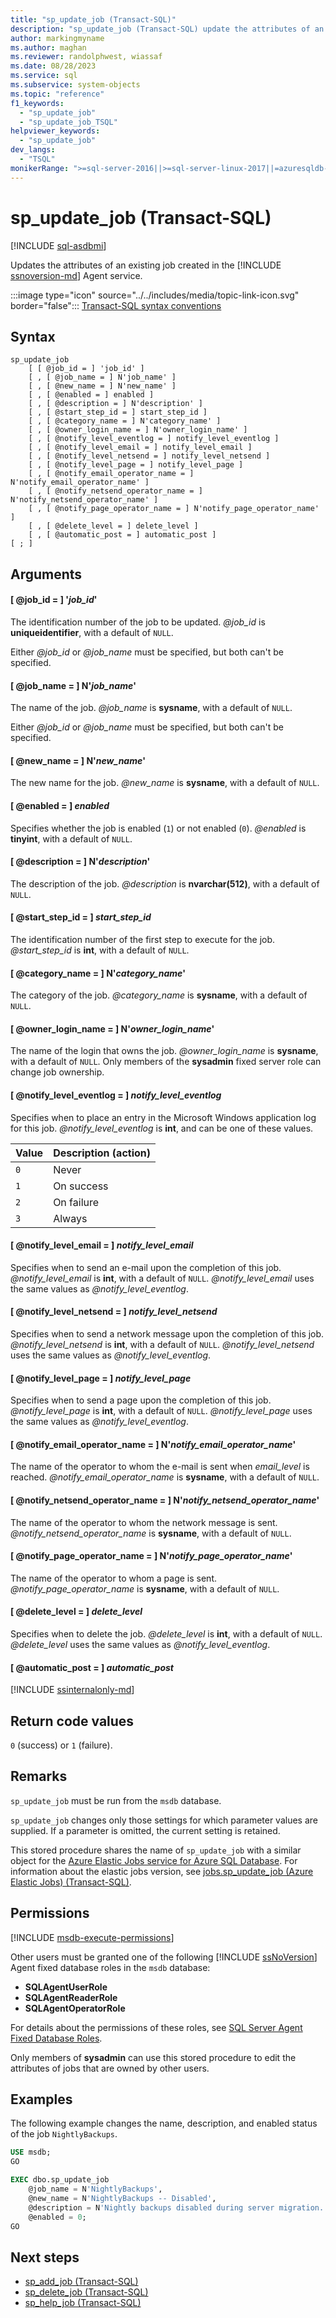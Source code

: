 ```yaml
---
title: "sp_update_job (Transact-SQL)"
description: "sp_update_job (Transact-SQL) update the attributes of an existing job created in the SQL Agent service."
author: markingmyname
ms.author: maghan
ms.reviewer: randolphwest, wiassaf
ms.date: 08/28/2023
ms.service: sql
ms.subservice: system-objects
ms.topic: "reference"
f1_keywords:
  - "sp_update_job"
  - "sp_update_job_TSQL"
helpviewer_keywords:
  - "sp_update_job"
dev_langs:
  - "TSQL"
monikerRange: ">=sql-server-2016||>=sql-server-linux-2017||=azuresqldb-mi-current"
---
```

# sp_update_job (Transact-SQL)

[!INCLUDE [sql-asdbmi](../../includes/applies-to-version/sql-asdbmi.md)]

Updates the attributes of an existing job created in the [!INCLUDE [ssnoversion-md](../../includes/ssnoversion-md.md)] Agent service.

:::image type="icon" source="../../includes/media/topic-link-icon.svg" border="false"::: [Transact-SQL syntax conventions](../../t-sql/language-elements/transact-sql-syntax-conventions-transact-sql.md)

## Syntax

```syntaxsql
sp_update_job
    [ [ @job_id = ] 'job_id' ]
    [ , [ @job_name = ] N'job_name' ]
    [ , [ @new_name = ] N'new_name' ]
    [ , [ @enabled = ] enabled ]
    [ , [ @description = ] N'description' ]
    [ , [ @start_step_id = ] start_step_id ]
    [ , [ @category_name = ] N'category_name' ]
    [ , [ @owner_login_name = ] N'owner_login_name' ]
    [ , [ @notify_level_eventlog = ] notify_level_eventlog ]
    [ , [ @notify_level_email = ] notify_level_email ]
    [ , [ @notify_level_netsend = ] notify_level_netsend ]
    [ , [ @notify_level_page = ] notify_level_page ]
    [ , [ @notify_email_operator_name = ] N'notify_email_operator_name' ]
    [ , [ @notify_netsend_operator_name = ] N'notify_netsend_operator_name' ]
    [ , [ @notify_page_operator_name = ] N'notify_page_operator_name' ]
    [ , [ @delete_level = ] delete_level ]
    [ , [ @automatic_post = ] automatic_post ]
[ ; ]
```

## Arguments

#### [ @job_id = ] '*job_id*'

The identification number of the job to be updated. *@job_id* is **uniqueidentifier**, with a default of `NULL`.

Either *@job_id* or *@job_name* must be specified, but both can't be specified.

#### [ @job_name = ] N'*job_name*'

The name of the job. *@job_name* is **sysname**, with a default of `NULL`.

Either *@job_id* or *@job_name* must be specified, but both can't be specified.

#### [ @new_name = ] N'*new_name*'

The new name for the job. *@new_name* is **sysname**, with a default of `NULL`.

#### [ @enabled = ] *enabled*

Specifies whether the job is enabled (`1`) or not enabled (`0`). *@enabled* is **tinyint**, with a default of `NULL`.

#### [ @description = ] N'*description*'

The description of the job. *@description* is **nvarchar(512)**, with a default of `NULL`.

#### [ @start_step_id = ] *start_step_id*

The identification number of the first step to execute for the job. *@start_step_id* is **int**, with a default of `NULL`.

#### [ @category_name = ] N'*category_name*'

The category of the job. *@category_name* is **sysname**, with a default of `NULL`.

#### [ @owner_login_name = ] N'*owner_login_name*'

The name of the login that owns the job. *@owner_login_name* is **sysname**, with a default of `NULL`. Only members of the **sysadmin** fixed server role can change job ownership.

#### [ @notify_level_eventlog = ] *notify_level_eventlog*

Specifies when to place an entry in the Microsoft Windows application log for this job. *@notify_level_eventlog* is **int**, and can be one of these values.

| Value | Description (action) |
| --- | --- |
| `0` | Never |
| `1` | On success |
| `2` | On failure |
| `3` | Always |

#### [ @notify_level_email = ] *notify_level_email*

Specifies when to send an e-mail upon the completion of this job. *@notify_level_email* is **int**, with a default of `NULL`. *@notify_level_email* uses the same values as *@notify_level_eventlog*.

#### [ @notify_level_netsend = ] *notify_level_netsend*

Specifies when to send a network message upon the completion of this job. *@notify_level_netsend* is **int**, with a default of `NULL`. *@notify_level_netsend* uses the same values as *@notify_level_eventlog*.

#### [ @notify_level_page = ] *notify_level_page*

Specifies when to send a page upon the completion of this job. *@notify_level_page* is **int**, with a default of `NULL`. *@notify_level_page* uses the same values as *@notify_level_eventlog*.

#### [ @notify_email_operator_name = ] N'*notify_email_operator_name*'

The name of the operator to whom the e-mail is sent when *email_level* is reached. *@notify_email_operator_name* is **sysname**, with a default of `NULL`.

#### [ @notify_netsend_operator_name = ] N'*notify_netsend_operator_name*'

The name of the operator to whom the network message is sent. *@notify_netsend_operator_name* is **sysname**, with a default of `NULL`.

#### [ @notify_page_operator_name = ] N'*notify_page_operator_name*'

The name of the operator to whom a page is sent. *@notify_page_operator_name* is **sysname**, with a default of `NULL`.

#### [ @delete_level = ] *delete_level*

Specifies when to delete the job. *@delete_level* is **int**, with a default of `NULL`. *@delete_level* uses the same values as *@notify_level_eventlog*.

#### [ @automatic_post = ] *automatic_post*

[!INCLUDE [ssinternalonly-md](../../includes/ssinternalonly-md.md)]

## Return code values

`0` (success) or `1` (failure).

## Remarks

`sp_update_job` must be run from the `msdb` database.

`sp_update_job` changes only those settings for which parameter values are supplied. If a parameter is omitted, the current setting is retained.

This stored procedure shares the name of `sp_update_job` with a similar object for the [Azure Elastic Jobs service for Azure SQL Database](/azure/azure-sql/database/elastic-jobs-overview?view=azuresql-db&preserve-view=true). For information about the elastic jobs version, see [jobs.sp_update_job (Azure Elastic Jobs) (Transact-SQL)](sp-update-job-elastic-jobs-transact-sql.md?view=azuresqldb-current&preserve-view=true).

## Permissions

[!INCLUDE [msdb-execute-permissions](../../includes/msdb-execute-permissions.md)]

Other users must be granted one of the following [!INCLUDE [ssNoVersion](../../includes/ssnoversion-md.md)] Agent fixed database roles in the `msdb` database:

- **SQLAgentUserRole**
- **SQLAgentReaderRole**
- **SQLAgentOperatorRole**

For details about the permissions of these roles, see [SQL Server Agent Fixed Database Roles](../../ssms/agent/sql-server-agent-fixed-database-roles.md).

Only members of **sysadmin** can use this stored procedure to edit the attributes of jobs that are owned by other users.

## Examples

The following example changes the name, description, and enabled status of the job `NightlyBackups`.

```sql
USE msdb;
GO

EXEC dbo.sp_update_job
    @job_name = N'NightlyBackups',
    @new_name = N'NightlyBackups -- Disabled',
    @description = N'Nightly backups disabled during server migration.',
    @enabled = 0;
GO
```

## Next steps

- [sp_add_job (Transact-SQL)](sp-add-job-transact-sql.md)
- [sp_delete_job (Transact-SQL)](sp-delete-job-transact-sql.md)
- [sp_help_job (Transact-SQL)](sp-help-job-transact-sql.md)
